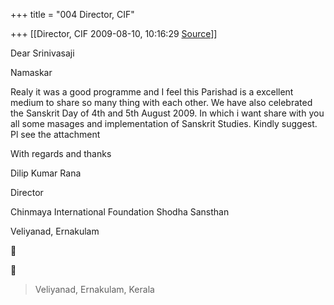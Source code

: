 +++
title = "004 Director, CIF"

+++
[[Director, CIF	2009-08-10, 10:16:29 [Source](https://groups.google.com/g/bvparishat/c/114LkDyExTA)]]



Dear Srinivasaji

Namaskar

Realy it was a good programme and I feel this Parishad is a excellent medium to share so many thing with each other. We have also celebrated the Sanskrit Day of 4th and 5th August 2009. In which i want share with you all some masages and implementation of Sanskrit Studies. Kindly suggest. Pl see the attachment



With regards and thanks



Dilip Kumar Rana

Director

Chinmaya International Foundation Shodha Sansthan

Veliyanad, Ernakulam  
  






> Veliyanad, Ernakulam, Kerala

